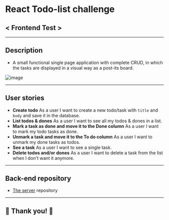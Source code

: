# React Todo-list challenge
## < Frontend Test >
---
## Description

- A small functional single page application with complete CRUD, in which the tasks are displayed in a visual way as a post-its board.


![image](https://live.staticflickr.com/65535/49115729706_5040b4161e_h.jpg)

---

## User stories

- **Create todo** As a user I want to create a new todo/task with `title` and `body` and save it in the database.
- **List todos & dones** As a user I want to see all my todos & dones in a list.
- **Mark a task as done and move it to the Done column** As a user I want to mark my todo tasks as done.
- **Unmark a task and move it to the To do column** As a user I want to unmark my done tasks as todos.
- **See a task** As a user I want to see a single task.
- **Delete todos and/or dones** As a user I want to delete a task from the list when I don't want it anymore.
---

## Back-end repository


- [The server](https://github.com/Olga1305/challenge-todo-api) repository

---


## 🤩 Thank you! 🤩
